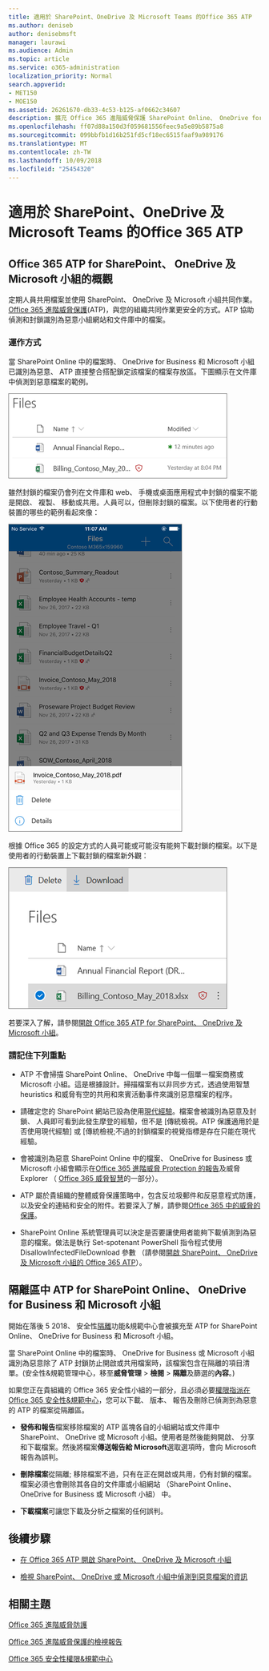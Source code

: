 ```yaml
---
title: 適用於 SharePoint、OneDrive 及 Microsoft Teams 的Office 365 ATP
ms.author: deniseb
author: denisebmsft
manager: laurawi
ms.audience: Admin
ms.topic: article
ms.service: o365-administration
localization_priority: Normal
search.appverid:
- MET150
- MOE150
ms.assetid: 26261670-db33-4c53-b125-af0662c34607
description: 擴充 Office 365 進階威脅保護 SharePoint Online、 OneDrive for Business 和 Microsoft 小組以啟用更安全共同作業您的組織中的檔案。
ms.openlocfilehash: ff07d88a150d3f059681556feec9a5e89b5875a8
ms.sourcegitcommit: 099bbfb1d16b251fd5cf18ec6515faaf9a989176
ms.translationtype: MT
ms.contentlocale: zh-TW
ms.lasthandoff: 10/09/2018
ms.locfileid: "25454320"
---
```

# <a name="office-365-atp-for-sharepoint-onedrive-and-microsoft-teams"></a>適用於 SharePoint、OneDrive 及 Microsoft Teams 的Office 365 ATP

## <a name="overview-of-office-365-atp-for-sharepoint-onedrive-and-microsoft-teams"></a>Office 365 ATP for SharePoint、 OneDrive 及 Microsoft 小組的概觀

定期人員共用檔案並使用 SharePoint、 OneDrive 及 Microsoft 小組共同作業。[Office 365 進階威脅保護](office-365-atp.md)(ATP)，與您的組織共同作業更安全的方式。ATP 協助偵測和封鎖識別為惡意小組網站和文件庫中的檔案。  
  
### <a name="how-it-works"></a>運作方式

當 SharePoint Online 中的檔案時、 OneDrive for Business 和 Microsoft 小組已識別為惡意、 ATP 直接整合搭配鎖定該檔案的檔案存放區。下圖顯示在文件庫中偵測到惡意檔案的範例。
  
[![檔案的 onedrive for Business 與一個偵測到為惡意的螢幕擷取畫面](media/2bba71cc-7ad1-4799-8b9d-d56f923db3a7.png)](https://support.office.com/article/01e902ad-a903-4e0f-b093-1e1ac0c37ad2)
  
雖然封鎖的檔案仍會列在文件庫和 web、 手機或桌面應用程式中封鎖的檔案不能是開啟、 複製、 移動或共用。人員可以，但刪除封鎖的檔案。以下使用者的行動裝置的哪些的範例看起來像：
  
[![封鎖的檔案的 OneDrive for Business 刪除 OneDrive 行動裝置應用程式的螢幕擷取畫面](media/cb1c1705-fd0a-45b8-9a26-c22503011d54.png)](https://support.office.com/article/01e902ad-a903-4e0f-b093-1e1ac0c37ad2)
  
根據 Office 365 的設定方式的人員可能或可能沒有能夠下載封鎖的檔案。以下是使用者的行動裝置上下載封鎖的檔案新外觀：
  
[![下載的 onedrive for Business 封鎖的檔案的螢幕擷取畫面](media/be288a82-bdd8-4371-93d8-1783db3b61bc.png)](https://support.office.com/article/01e902ad-a903-4e0f-b093-1e1ac0c37ad2)
  
若要深入了解，請參閱[開啟 Office 365 ATP for SharePoint、 OneDrive 及 Microsoft 小組](turn-on-atp-for-spo-odb-and-teams.md)。
  
### <a name="keep-the-following-points-in-mind"></a>請記住下列重點

- ATP 不會掃描 SharePoint Online、 OneDrive 中每一個單一檔案商務或 Microsoft 小組。這是根據設計。掃描檔案有以非同步方式，透過使用智慧 heuristics 和威脅有空的共用和來賓活動事件來識別惡意檔案的程序。

- 請確定您的 SharePoint 網站已設為使用[現代經驗](https://docs.microsoft.com/sharepoint/guide-to-sharepoint-modern-experience)。檔案會被識別為惡意及封鎖、 人員即可看到此發生摩登的經驗，但不是 [傳統檢視。ATP 保護適用於是否使用現代經驗] 或 [傳統檢視;不過的封鎖檔案的視覺指標是存在只能在現代經驗。
    
- 會被識別為惡意 SharePoint Online 中的檔案、 OneDrive for Business 或 Microsoft 小組會顯示在[Office 365 進階威脅 Protection 的報告](view-reports-for-atp.md)及威脅 Explorer （ [Office 365 威脅智慧](office-365-ti.md)的一部分）。
    
- ATP 屬於貴組織的整體威脅保護策略中，包含反垃圾郵件和反惡意程式防護，以及安全的連結和安全的附件。若要深入了解，請參閱[Office 365 中的威脅的保護](protect-against-threats.md)。
    
- SharePoint Online 系統管理員可以決定是否要讓使用者能夠下載偵測到為惡意的檔案。做法是執行 Set-spotenant PowerShell 指令程式使用 DisallowInfectedFileDownload 參數 （請參閱[開啟 SharePoint、 OneDrive 及 Microsoft 小組的 Office 365 ATP](turn-on-atp-for-spo-odb-and-teams.md)）。
    
## <a name="quarantine-in-atp-for-sharepoint-online-onedrive-for-business-and-microsoft-teams"></a>隔離區中 ATP for SharePoint Online、 OneDrive for Business 和 Microsoft 小組

 開始在落後 5 2018、 安全性[隔離](quarantine-email-messages.md)功能&amp;規範中心會被擴充至 ATP for SharePoint Online、 OneDrive for Business 和 Microsoft 小組。
  
當 SharePoint Online 中的檔案時、 OneDrive for Business 或 Microsoft 小組識別為惡意除了 ATP 封鎖防止開啟或共用檔案時，該檔案包含在隔離的項目清單。(安全性&amp;規範管理中心，移至**威脅管理** \> **檢閱** \> **隔離**及篩選的**內容**。) 
  
如果您正在貴組織的 Office 365 安全性小組的一部分，且必須必要[權限指派在 Office 365 安全性&amp;規範中心](permissions-in-the-security-and-compliance-center.md)，您可以下載、 版本、 報告及刪除已偵測到為惡意的 ATP 的檔案從隔離區。
  
- **發佈和報告**檔案移除檔案的 ATP 區塊各自的小組網站或文件庫中 SharePoint、 OneDrive 或 Microsoft 小組。使用者是然後能夠開啟、 分享和下載檔案。然後將檔案**傳送報告給 Microsoft**選取選項時，會向 Microsoft 報告為誤判。 
    
- **刪除檔案**從隔離; 移除檔案不過，只有在正在開啟或共用，仍有封鎖的檔案。檔案必須也會刪除其各自的文件庫或小組網站 （SharePoint Online、 OneDrive for Business 或 Microsoft 小組） 中。 
    
- **下載檔案**可讓您下載及分析之檔案的任何誤判。 
    
## <a name="next-steps"></a>後續步驟

- [在 Office 365 ATP 開啟 SharePoint、 OneDrive 及 Microsoft 小組](turn-on-atp-for-spo-odb-and-teams.md)
    
- [檢視 SharePoint、 OneDrive 或 Microsoft 小組中偵測到惡意檔案的資訊](malicious-files-detected-in-spo-odb-or-teams.md)
    
## <a name="related-topics"></a>相關主題

[Office 365 進階威脅防護](office-365-atp.md)
  
[Office 365 進階威脅保護的檢視報告](view-reports-for-atp.md)
  
[Office 365 安全性權限&amp;規範中心](permissions-in-the-security-and-compliance-center.md)
  

